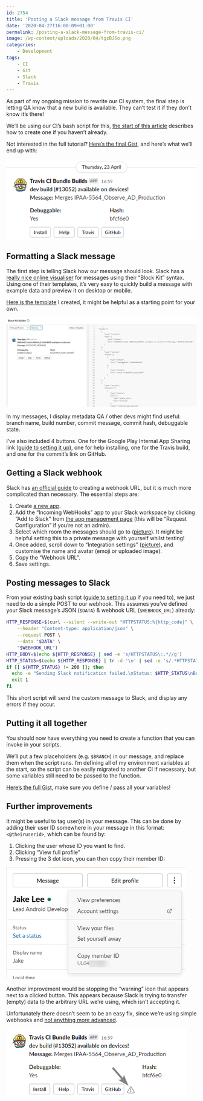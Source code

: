 ```yaml
---
id: 2754
title: 'Posting a Slack message from Travis CI'
date: '2020-04-27T16:00:09+01:00'
permalink: /posting-a-slack-message-from-travis-ci/
image: /wp-content/uploads/2020/04/tgzBJ6o.png
categories:
    - Development
tags:
    - CI
    - Git
    - Slack
    - Travis
---
```


As part of my ongoing mission to rewrite our CI system, the final step is letting QA know that a new build is available. They can’t test it if they don’t know it’s there!

We’ll be using our CI’s bash script for this, [the start of this article](https://blog.jakelee.co.uk/creating-an-app-bundle-and-apk-on-travis-ci-server/) describes how to create one if you haven’t already.

Not interested in the full tutorial? [Here’s the final Gist](https://gist.github.com/JakeSteam/671658a8654b0ab19b61cfa9e9c100c9), and here’s what we’ll end up with:

[![](/wp-content/uploads/2020/04/tgzBJ6o.png)](/wp-content/uploads/2020/04/tgzBJ6o.png)

## Formatting a Slack message

The first step is telling Slack how our message should look. Slack has a [really nice online visualiser](https://api.slack.com/tools/block-kit-builder?template=1) for messages using their “Block Kit” syntax. Using one of their templates, it’s very easy to quickly build a message with example data and preview it on desktop or mobile.

[Here is the template](https://api.slack.com/tools/block-kit-builder?mode=message&blocks=%5B%7B%22type%22%3A%22section%22%2C%22text%22%3A%7B%22type%22%3A%22mrkdwn%22%2C%22text%22%3A%22*%24BRANCH%20build%20(%23%24BUILD_NUMBER)%20available%20on%20devices!*%5Cn*Message%3A*%20%24COMMIT_MESSAGE%22%7D%7D%2C%7B%22type%22%3A%22section%22%2C%22fields%22%3A%5B%7B%22type%22%3A%22mrkdwn%22%2C%22text%22%3A%22*Debuggable%3A*%5Cn%24DEBUGGABLE%22%7D%2C%7B%22type%22%3A%22mrkdwn%22%2C%22text%22%3A%22*Hash%3A*%5Cn%24COMMIT_HASH_SHORT%22%7D%5D%7D%2C%7B%22type%22%3A%22actions%22%2C%22elements%22%3A%5B%7B%22type%22%3A%22button%22%2C%22text%22%3A%7B%22type%22%3A%22plain_text%22%2C%22text%22%3A%22Install%22%7D%2C%22value%22%3A%22internal-app-sharing%22%2C%22url%22%3A%22https%3A%2F%2Fexample.com%22%7D%2C%7B%22type%22%3A%22button%22%2C%22text%22%3A%7B%22type%22%3A%22plain_text%22%2C%22text%22%3A%22Help%22%7D%2C%22value%22%3A%22help%22%2C%22url%22%3A%22https%3A%2F%2Fsupport.google.com%2Fgoogleplay%2Fandroid-developer%2Fanswer%2F9303479%23on%22%7D%2C%7B%22type%22%3A%22button%22%2C%22text%22%3A%7B%22type%22%3A%22plain_text%22%2C%22text%22%3A%22Travis%22%7D%2C%22value%22%3A%22travis%22%2C%22url%22%3A%22https%3A%2F%2Fexample.com%22%7D%2C%7B%22type%22%3A%22button%22%2C%22text%22%3A%7B%22type%22%3A%22plain_text%22%2C%22text%22%3A%22GitHub%22%7D%2C%22value%22%3A%22github%22%2C%22url%22%3A%22https%3A%2F%2Fgithub.com%2F%24REPO%2Fcommit%2F%24COMMIT_HASH%22%7D%5D%7D%5D) I created, it might be helpful as a starting point for your own.

[![](/wp-content/uploads/2020/04/oPB3nFh.png)](/wp-content/uploads/2020/04/oPB3nFh.png)

In my messages, I display metadata QA / other devs might find useful: branch name, build number, commit message, commit hash, debuggable state.

I’ve also included 4 buttons. One for the Google Play Internal App Sharing link ([guide to setting it up](/uploading-an-app-bundle-to-google-play-internal-app-sharing-from-travis-ci/)), one for help installing, one for the Travis build, and one for the commit’s link on GitHub.

## Getting a Slack webhook

Slack has [an official guide](https://api.slack.com/messaging/webhooks) to creating a webhook URL, but it is much more complicated than necessary. The essential steps are:

1. Create [a new app](https://api.slack.com/apps/new).
2. Add the “Incoming WebHooks” app to your Slack workspace by clicking “Add to Slack” from [the app management page](https://api.slack.com/apps) (this will be “Request Configuration” if you’re not an admin).
3. Select which room the messages should go to ([picture](https://i.imgur.com/RspYoeQ.png)). It might be helpful setting this to a private message with yourself whilst testing!
4. Once added, scroll down to “Integration settings” ([picture](https://i.imgur.com/4qGPM7X.png)), and customise the name and avatar (emoji or uploaded image).
5. Copy the “Webhook URL”.
6. Save settings.

## Posting messages to Slack

From your existing bash script ([guide to setting it up](https://blog.jakelee.co.uk/creating-an-app-bundle-and-apk-on-travis-ci-server/) if you need to), we just need to do a simple POST to our webhook. This assumes you’ve defined your Slack message’s JSON (`$DATA`) &amp; webhook URL (`$WEBHOOK_URL`) already:

```sh
HTTP_RESPONSE=$(curl --silent --write-out "HTTPSTATUS:%{http_code}" \
    --header "Content-type: application/json" \
    --request POST \
    --data "$DATA" \
    "$WEBHOOK_URL")
HTTP_BODY=$(echo ${HTTP_RESPONSE} | sed -e 's/HTTPSTATUS\:.*//g')
HTTP_STATUS=$(echo ${HTTP_RESPONSE} | tr -d '\n' | sed -e 's/.*HTTPSTATUS://')
if [[ ${HTTP_STATUS} != 200 ]]; then
  echo -e "Sending Slack notification failed.\nStatus: $HTTP_STATUS\nBody: $HTTP_BODY\nExiting."
  exit 1
fi
```

This short script will send the custom message to Slack, and display any errors if they occur.

## Putting it all together

You should now have everything you need to create a function that you can invoke in your scripts.

We’ll put a few placeholders (e.g. `$BRANCH`) in our message, and replace them when the script runs. I’m defining all of my environment variables at the start, so the script can be easily migrated to another CI if necessary, but some variables still need to be passed to the function.

[Here’s the full Gist](https://gist.github.com/JakeSteam/671658a8654b0ab19b61cfa9e9c100c9), make sure you define / pass all your variables!

## Further improvements

It might be useful to tag user(s) in your message. This can be done by adding their user ID somewhere in your message in this format: `<@theiruserid>`, which can be found by:

1. Clicking the user whose ID you want to find.
2. Clicking “View full profile”
3. Pressing the 3 dot icon, you can then copy their member ID:

[![](/wp-content/uploads/2020/04/iO1uMIo.png)](/wp-content/uploads/2020/04/iO1uMIo.png)

Another improvement would be stopping the “warning” icon that appears next to a clicked button. This appears because Slack is trying to transfer (empty) data to the arbitrary URL we’re using, which isn’t accepting it.

Unfortunately there doesn’t seem to be an easy fix, since we’re using simple webhooks and [not anything more advanced](https://github.com/slackapi/node-slack-sdk/issues/869).

[![](/wp-content/uploads/2020/04/XFNE0x1.png)](/wp-content/uploads/2020/04/XFNE0x1.png)
